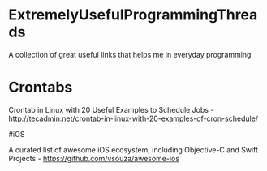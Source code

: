 # ExtremelyUsefulProgrammingThreads
A collection of great useful links that helps me in everyday programming
# Crontabs

Crontab in Linux with 20 Useful Examples to Schedule Jobs - http://tecadmin.net/crontab-in-linux-with-20-examples-of-cron-schedule/

#iOS

A curated list of awesome iOS ecosystem, including Objective-C and Swift Projects - https://github.com/vsouza/awesome-ios

